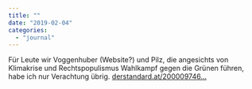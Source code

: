 ```yaml
---
title: ""
date: "2019-02-04"
categories: 
  - "journal"
---
```


Für Leute wir Voggenhuber (Website?) und Pilz, die angesichts von Klimakrise und Rechtspopulismus Wahlkampf gegen die Grünen führen, habe ich nur Verachtung übrig. [derstandard.at/200009746...](https://derstandard.at/2000097460507/Voggenhuber-tritt-bei-der-EU-Wahl-fuer-die-Liste-Jetzt)
